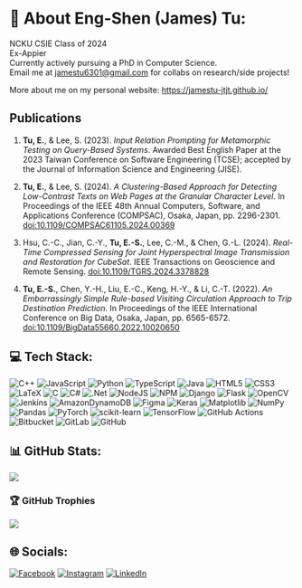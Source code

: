 # 💫 About Eng-Shen (James) Tu:
NCKU CSIE Class of 2024<br>Ex-Appier<br>Currently actively pursuing a PhD in Computer Science. <br>Email me at jamestu6301@gmail.com for collabs on research/side projects!

More about me on my personal website: https://jamestu-jtjt.github.io/

## Publications

1. **Tu, E.**, & Lee, S. (2023). *Input Relation Prompting for Metamorphic Testing on Query-Based Systems*. Awarded Best English Paper at the 2023 Taiwan Conference on Software Engineering (TCSE); accepted by the Journal of Information Science and Engineering (JISE).

2. **Tu, E.**, & Lee, S. (2024). *A Clustering-Based Approach for Detecting Low-Contrast Texts on Web Pages at the Granular Character Level*. In Proceedings of the IEEE 48th Annual Computers, Software, and Applications Conference (COMPSAC), Osaka, Japan, pp. 2296-2301. [doi:10.1109/COMPSAC61105.2024.00369](https://doi.org/10.1109/COMPSAC61105.2024.00369)

3. Hsu, C.-C., Jian, C.-Y., **Tu, E.-S.**, Lee, C.-M., & Chen, G.-L. (2024). *Real-Time Compressed Sensing for Joint Hyperspectral Image Transmission and Restoration for CubeSat*. IEEE Transactions on Geoscience and Remote Sensing. [doi:10.1109/TGRS.2024.3378828](https://doi.org/10.1109/TGRS.2024.3378828)

4. **Tu, E.-S.**, Chen, Y.-H., Liu, E.-C., Keng, H.-Y., & Li, C.-T. (2022). *An Embarrassingly Simple Rule-based Visiting Circulation Approach to Trip Destination Prediction*. In Proceedings of the IEEE International Conference on Big Data, Osaka, Japan, pp. 6565-6572. [doi:10.1109/BigData55660.2022.10020650](https://doi.org/10.1109/BigData55660.2022.10020650)

## 💻 Tech Stack:
![C++](https://img.shields.io/badge/c++-%2300599C.svg?style=for-the-badge&logo=c%2B%2B&logoColor=white) ![JavaScript](https://img.shields.io/badge/javascript-%23323330.svg?style=for-the-badge&logo=javascript&logoColor=%23F7DF1E) ![Python](https://img.shields.io/badge/python-3670A0?style=for-the-badge&logo=python&logoColor=ffdd54) ![TypeScript](https://img.shields.io/badge/typescript-%23007ACC.svg?style=for-the-badge&logo=typescript&logoColor=white) ![Java](https://img.shields.io/badge/java-%23ED8B00.svg?style=for-the-badge&logo=openjdk&logoColor=white) ![HTML5](https://img.shields.io/badge/html5-%23E34F26.svg?style=for-the-badge&logo=html5&logoColor=white) ![CSS3](https://img.shields.io/badge/css3-%231572B6.svg?style=for-the-badge&logo=css3&logoColor=white) ![LaTeX](https://img.shields.io/badge/latex-%23008080.svg?style=for-the-badge&logo=latex&logoColor=white) ![C](https://img.shields.io/badge/c-%2300599C.svg?style=for-the-badge&logo=c&logoColor=white) ![C#](https://img.shields.io/badge/c%23-%23239120.svg?style=for-the-badge&logo=csharp&logoColor=white) ![.Net](https://img.shields.io/badge/.NET-5C2D91?style=for-the-badge&logo=.net&logoColor=white) ![NodeJS](https://img.shields.io/badge/node.js-6DA55F?style=for-the-badge&logo=node.js&logoColor=white) ![NPM](https://img.shields.io/badge/NPM-%23CB3837.svg?style=for-the-badge&logo=npm&logoColor=white) ![Django](https://img.shields.io/badge/django-%23092E20.svg?style=for-the-badge&logo=django&logoColor=white) ![Flask](https://img.shields.io/badge/flask-%23000.svg?style=for-the-badge&logo=flask&logoColor=white) ![OpenCV](https://img.shields.io/badge/opencv-%23white.svg?style=for-the-badge&logo=opencv&logoColor=white) ![Jenkins](https://img.shields.io/badge/jenkins-%232C5263.svg?style=for-the-badge&logo=jenkins&logoColor=white) ![AmazonDynamoDB](https://img.shields.io/badge/Amazon%20DynamoDB-4053D6?style=for-the-badge&logo=Amazon%20DynamoDB&logoColor=white) ![Figma](https://img.shields.io/badge/figma-%23F24E1E.svg?style=for-the-badge&logo=figma&logoColor=white) ![Keras](https://img.shields.io/badge/Keras-%23D00000.svg?style=for-the-badge&logo=Keras&logoColor=white) ![Matplotlib](https://img.shields.io/badge/Matplotlib-%23ffffff.svg?style=for-the-badge&logo=Matplotlib&logoColor=black) ![NumPy](https://img.shields.io/badge/numpy-%23013243.svg?style=for-the-badge&logo=numpy&logoColor=white) ![Pandas](https://img.shields.io/badge/pandas-%23150458.svg?style=for-the-badge&logo=pandas&logoColor=white) ![PyTorch](https://img.shields.io/badge/PyTorch-%23EE4C2C.svg?style=for-the-badge&logo=PyTorch&logoColor=white) ![scikit-learn](https://img.shields.io/badge/scikit--learn-%23F7931E.svg?style=for-the-badge&logo=scikit-learn&logoColor=white) ![TensorFlow](https://img.shields.io/badge/TensorFlow-%23FF6F00.svg?style=for-the-badge&logo=TensorFlow&logoColor=white) ![GitHub Actions](https://img.shields.io/badge/github%20actions-%232671E5.svg?style=for-the-badge&logo=githubactions&logoColor=white) ![Bitbucket](https://img.shields.io/badge/bitbucket-%230047B3.svg?style=for-the-badge&logo=bitbucket&logoColor=white) ![GitLab](https://img.shields.io/badge/gitlab-%23181717.svg?style=for-the-badge&logo=gitlab&logoColor=white) ![GitHub](https://img.shields.io/badge/github-%23121011.svg?style=for-the-badge&logo=github&logoColor=white)

## 📊 GitHub Stats:
![](https://github-readme-stats.vercel.app/api?username=jamestu-jtjt&theme=dark&hide_border=true&include_all_commits=true&count_private=true)<br/>
<!--- 
![](https://github-readme-streak-stats.herokuapp.com/?user=jamestu-jtjt&theme=dark&hide_border=true)<br/>
![](https://github-readme-stats.vercel.app/api/top-langs/?username=jamestu-jtjt&theme=dark&hide_border=true&include_all_commits=true&count_private=true&layout=compact)
--->
### 🏆 GitHub Trophies
![](https://github-profile-trophy.vercel.app/?username=jamestu-jtjt&theme=tokyonight&no-frame=true&no-bg=true&margin-w=4)

## 🌐 Socials:
[![Facebook](https://img.shields.io/badge/Facebook-%231877F2.svg?logo=Facebook&logoColor=white)](https://www.facebook.com/james.tu.9083/) [![Instagram](https://img.shields.io/badge/Instagram-%23E4405F.svg?logo=Instagram&logoColor=white)](https://instagram.com/jt.handwriting) [![LinkedIn](https://img.shields.io/badge/LinkedIn-%230077B5.svg?logo=linkedin&logoColor=white)](https://www.linkedin.com/in/james-tu-ncku/) 
<!--- 
### 🔝 Top Contributed Repo
![](https://github-contributor-stats.vercel.app/api?username=jamestu-jtjt&limit=5&theme=tokyonight&combine_all_yearly_contributions=true)

## ✍️ Random Dev Quote
![](https://quotes-github-readme.vercel.app/api?type=horizontal&theme=tokyonight)

[![](https://visitcount.itsvg.in/api?id=jamestu-jtjt&icon=2&color=6)](https://visitcount.itsvg.in)
--->
